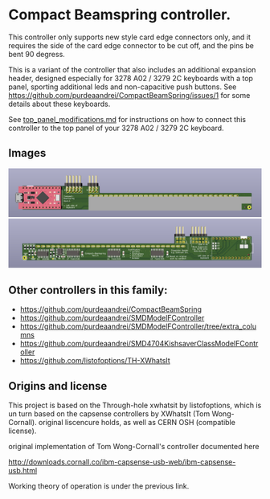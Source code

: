 # Compact Beamspring controller.

This controller only supports new style card edge connectors only, and it requires the side
of the card edge connector to be cut off, and the pins be bent 90 degress.

This is a variant of the controller that also includes an additional expansion header, designed
especially for 3278 A02 / 3279 2C keyboards with a top panel, sporting additional leds and
non-capacitive push buttons.
See https://github.com/purdeaandrei/CompactBeamSpring/issues/1 for some details about these keyboards.

See [top_panel_modifications.md](top_panel_modifications.md) for instructions on how to connect this controller
to the top panel of your 3278 A02 / 3279 2C keyboard.

## Images

![Top of the controller board](images/top.png)
![Bottom of the controller board](images/bottom.png)

## Other controllers in this family:
* https://github.com/purdeaandrei/CompactBeamSpring
* https://github.com/purdeaandrei/SMDModelFController
* https://github.com/purdeaandrei/SMDModelFController/tree/extra_columns
* https://github.com/purdeaandrei/SMD4704KishsaverClassModelFController
* https://github.com/listofoptions/TH-XWhatsIt

## Origins and license

This project is based on the Through-hole xwhatsit by listofoptions, which is un turn
based on the capsense controllers by XWhatsIt
(Tom Wong-Cornall). original liscencure holds, as well as CERN OSH
(compatible license).

original implementation of Tom Wong-Cornall's controller documented here

http://downloads.cornall.co/ibm-capsense-usb-web/ibm-capsense-usb.html

Working theory of operation is under the previous link.



